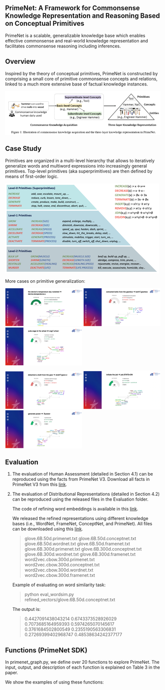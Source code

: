 

## PrimeNet: A Framework for Commonsense Knowledge Representation and Reasoning Based on Conceptual Primitives
PrimeNet is a scalable, generalizable knowledge base which enables effective commonsense and real-world knowledge representation and facilitates commonsense reasoning including inferences.
## Overview

Inspired by the theory of conceptual primitives, PrimeNet is constructed by comprising a small core of primitive commonsense concepts and relations, linked to a much more extensive base of factual knowledge instances.

<p float="center">
  <img src="/fig/overall.png" width="700" />
</p>

## Case Study
Primitives are organized in a multi-level hierarchy that allows to iteratively generalize words and multiword expressions into increasingly general primitives. Top-level primitives (aka superprimitives) are then defined by means of first-order logic.
<p float="left">
  <img src="/fig/primitive.png" width="500" />
</p>

More cases on primitive generalization:
<p float="left">
  <img src="/fig/case1.png" width="250" />
  <img src="/fig/case2.png" width="250" /> 
  <img src="/fig/case3.png" width="250" />
</p>
<p float="left">
  <img src="/fig/case4.png" width="250" />
  <img src="/fig/case5.png" width="250" /> 
  <img src="/fig/case6.png" width="250" />
</p>





## Evaluation
1. The evaluation of Human Assessment (detailed in Section 4.1) can be reproduced using the facts from PrimeNet V3. Download all facts in PrimeNet V3 from this [link](https://drive.google.com/file/d/1e16lmGdaQ3PP-S4w12S6eAg4h-u_hBeS/view?usp=share_link).

2. The evaluation of Distributional Representations (detailed in Section 4.2) can be reproduced using the released files in the Evaluation folder.  
	
	The code of refining word embeddings is available in this [link](https://github.com/mfaruqui/retrofitting).

	We released the refined representations using different knowledge bases (i.e., WordNet, FrameNet, ConceptNet, and PrimeNet). All files can be downloaded using this [link](https://drive.google.com/file/d/1_R6AS5r-WNLbzl5Vpa_RKffi6F6PIXx8/view?usp=share_link).  

	> glove.6B.50d.primenet.txt
	glove.6B.50d.conceptnet.txt
	glove.6B.50d.wordnet.txt
	glove.6B.50d.framenet.txt
	glove.6B.300d.primenet.txt
	glove.6B.300d.conceptnet.txt
	glove.6B.300d.wordnet.txt
	glove.6B.300d.framenet.txt
	word2vec.cbow.300d.primenet.txt
	word2vec.cbow.300d.conceptnet.txt
	word2vec.cbow.300d.wordnet.txt 
	word2vec.cbow.300d.framenet.txt
	
	Example of evaluating on word similarity task:
		
	> 	python eval_wordsim.py refined_vectors/glove.6B.50d.conceptnet.txt
	
	The output is:
	> 	0.4427091438043214      0.6743373528926029      0.7073685164959393      0.5974265070145617      0.3761684502800549      0.2355190563306831       0.27269399402968747     0.48538634242377177




## Functions (PrimeNet SDK)
In primenet_graph.py, we define over 20 functions to explore PrimeNet.
The input, output, and description of each function is explained on Table 3 in the paper.

We show the examples of using these functions:
